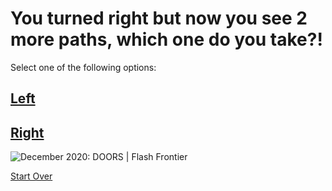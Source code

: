 # You turned right but now you see 2 more paths, which one do you take?!

Select one of the following options:
## [Left](left.md)
## [Right](right.md)

<img src="https://flashfrontier.com/wp-content/uploads/2020/12/Christopher-WoodsTwo-Doors-scaled-e1608368618527.jpg" alt="December 2020: DOORS | Flash Frontier"/>

[Start Over](../README.md)
